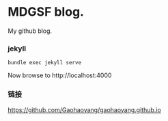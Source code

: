 # MDGSF blog.

My github blog.

### jekyll

```
bundle exec jekyll serve
```

Now browse to http://localhost:4000

### 链接

https://github.com/Gaohaoyang/gaohaoyang.github.io